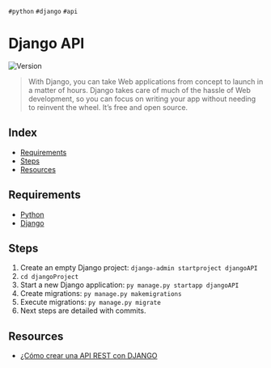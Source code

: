 `#python` `#django` `#api`

# Django API <!-- omit in toc -->

<p>
  <img alt="Version" src="https://img.shields.io/badge/version-1.0-blue.svg?cacheSeconds=2592000" />
</p>

> With Django, you can take Web applications from concept to launch in a matter of hours.
> Django takes care of much of the hassle of Web development, so you can focus on writing your app without needing to reinvent the wheel.
> It’s free and open source.

## Index <!-- omit in toc -->

- [Requirements](#requirements)
- [Steps](#steps)
- [Resources](#resources)

## Requirements

- [Python](https://www.python.org/downloads/)
- [Django](https://www.djangoproject.com/)

## Steps

1. Create an empty Django project: `django-admin startproject djangoAPI`
2. `cd djangoProject`
3. Start a new Django application: `py manage.py startapp djangoAPI`
4. Create migrations: `py manage.py makemigrations`
5. Execute migrations: `py manage.py migrate`
6. Next steps are detailed with commits.

## Resources

- [¿Cómo crear una API REST con DJANGO](https://youtu.be/XqRBb_4CLS4)
